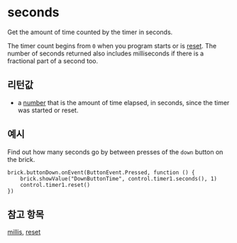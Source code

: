 # seconds

Get the amount of time counted by the timer in seconds.

The timer count begins from `0` when you program starts or is [reset](/reference/control/timer/reset). The number of seconds returned also includes milliseconds if there is a fractional part of a second too.

## 리턴값

* a [number](/types/number) that is the amount of time elapsed, in seconds, since the timer was started or reset.

## 예시

Find out how many seconds go by between presses of the `down` button on the brick.

```blocks
brick.buttonDown.onEvent(ButtonEvent.Pressed, function () {
    brick.showValue("DownButtonTime", control.timer1.seconds(), 1)
    control.timer1.reset()
})
```

## 참고 항목

[millis](/reference/control/timer/millis), [reset](/reference/control/timer/reset)